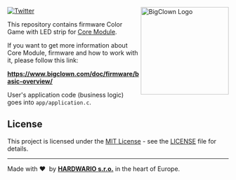 <a href="https://www.bigclown.com/"><img src="https://bigclown.sirv.com/logo.png" width="200" alt="BigClown Logo" align="right"></a>

[![Twitter](https://img.shields.io/twitter/follow/BigClownLabs.svg?style=social&label=Follow)](https://twitter.com/BigClownLabs)

This repository contains firmware Color Game with LED strip for [Core Module](https://shop.bigclown.com/core-module).

If you want to get more information about Core Module, firmware and how to work with it, please follow this link:

**https://www.bigclown.com/doc/firmware/basic-overview/**

User's application code (business logic) goes into `app/application.c`.

## License

This project is licensed under the [MIT License](https://opensource.org/licenses/MIT/) - see the [LICENSE](LICENSE) file for details.

---

Made with &#x2764;&nbsp; by [**HARDWARIO s.r.o.**](https://www.hardwario.com/) in the heart of Europe.
